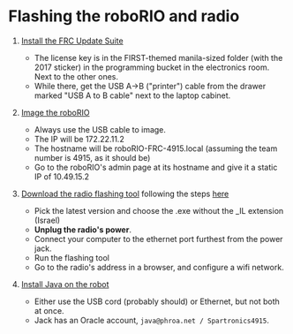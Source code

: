 Flashing the roboRIO and radio
==============================

1. [Install the FRC Update Suite](http://wpilib.screenstepslive.com/s/4485/m/13810/l/599669-installing-the-frc-2017-update-suite-all-languages)
    - The license key is in the FIRST-themed manila-sized folder (with the 2017
        sticker) in the programming bucket in the electronics room.
        Next to the other ones.
    - While there, get the USB A->B ("printer") cable from the drawer marked
        "USB A to B cable" next to the laptop cabinet.

2. [Image the roboRIO](http://wpilib.screenstepslive.com/s/4485/m/13503/l/144984-imaging-your-roborio)
    - Always use the USB cable to image.
    - The IP will be 172.22.11.2
    - The hostname will be roboRIO-FRC-4915.local (assuming the
    team number is 4915, as it should be)
    - Go to the roboRIO's admin page at its hostname and give it a static IP of 10.49.15.2

3. [Download the radio flashing tool](https://usfirst.collab.net/sf/frs/do/listReleases/projects.wpilib/frs.frc_radio_configuration_utility) following the steps [here](http://wpilib.screenstepslive.com/s/4485/m/13503/l/144986-programming-your-radio-for-home-use)
    - Pick the latest version and choose the .exe without the _IL extension (Israel)
    - **Unplug the radio's power**.
    - Connect your computer to the ethernet port furthest from the power jack.
    - Run the flashing tool
    - Go to the radio's address in a browser, and configure a wifi network.

4. [Install Java on the robot](http://wpilib.screenstepslive.com/s/4485/m/13503/l/599747-installing-java-8-on-the-roborio-using-the-frc-roborio-java-installer-java-only)
    - Either use the USB cord (probably should) or Ethernet, but not both at once.
    - Jack has an Oracle account, `java@phroa.net / Spartronics4915`.
